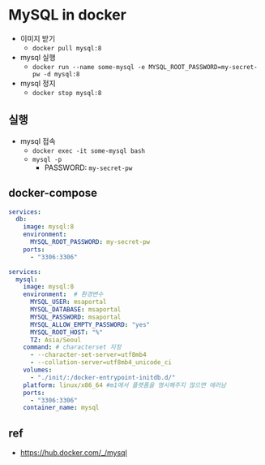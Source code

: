 # MySQL in docker
- 이미지 받기
  - `docker pull mysql:8`
- mysql 실행
  - `docker run --name some-mysql -e MYSQL_ROOT_PASSWORD=my-secret-pw -d mysql:8`
- mysql 정지
  - `docker stop mysql:8`

## 실행
- mysql 접속
  - `docker exec -it some-mysql bash`
  - `mysql -p`
    - PASSWORD: `my-secret-pw`

## docker-compose
```yaml
services:
  db:
    image: mysql:8
    environment:
      MYSQL_ROOT_PASSWORD: my-secret-pw
    ports:
      - "3306:3306"
```

```yaml
services:
  mysql:
    image: mysql:8
    environment:  # 환경변수
      MYSQL_USER: msaportal
      MYSQL_DATABASE: msaportal
      MYSQL_PASSWORD: msaportal
      MYSQL_ALLOW_EMPTY_PASSWORD: "yes"
      MYSQL_ROOT_HOST: "%"
      TZ: Asia/Seoul
    command: # characterset 지정
      - --character-set-server=utf8mb4
      - --collation-server=utf8mb4_unicode_ci
    volumes:
      - "./init/:/docker-entrypoint-initdb.d/"
    platform: linux/x86_64 #m1에서 플랫폼을 명시해주지 않으면 에러남
    ports:
      - "3306:3306"
    container_name: mysql
```

## ref
- https://hub.docker.com/_/mysql
